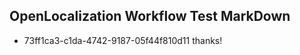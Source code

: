 ## OpenLocalization Workflow Test MarkDown
* 73ff1ca3-c1da-4742-9187-05f44f810d11 thanks!

<!--HONumber=Aug16_HO1-->


